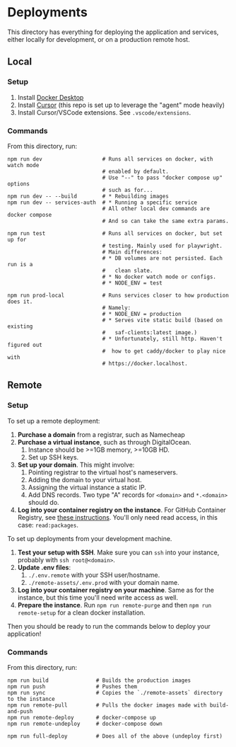 # Deployments

This directory has everything for deploying the application and services, either locally for development, or on a production remote host.

## Local

### Setup

1. Install [Docker Desktop](https://www.docker.com/get-started/)
2. Install [Cursor](https://www.cursor.com/) (this repo is set up to leverage the "agent" mode heavily)
3. Install Cursor/VSCode extensions. See `.vscode/extensions`.

### Commands

From this directory, run:

```
npm run dev                   # Runs all services on docker, with watch mode
                              # enabled by default.
                              # Use "--" to pass "docker compose up" options
                              # such as for...
npm run dev -- --build        # * Rebuilding images
npm run dev -- services-auth  # * Running a specific service
                              # All other local dev commands are docker compose
                              # And so can take the same extra params.

npm run test                  # Runs all services on docker, but set up for
                              # testing. Mainly used for playwright.
                              # Main differences:
                              # * DB volumes are not persisted. Each run is a
                              #   clean slate.
                              # * No docker watch mode or configs.
                              # * NODE_ENV = test

npm run prod-local            # Runs services closer to how production does it.
                              # Namely:
                              # * NODE_ENV = production
                              # * Serves vite static build (based on existing
                              #   saf-clients:latest image.)
                              # * Unfortunately, still http. Haven't figured out
                              #  how to get caddy/docker to play nice with
                              # https://docker.localhost.
```

## Remote

### Setup

To set up a remote deployment:

1. **Purchase a domain** from a registrar, such as Namecheap
2. **Purchase a virtual instance**, such as through DigitalOcean.
   1. Instance should be >=1GB memory, >=10GB HD.
   2. Set up SSH keys.
3. **Set up your domain**. This might involve:
   1. Pointing registrar to the virtual host's nameservers.
   2. Adding the domain to your virtual host.
   3. Assigning the virtual instance a static IP.
   4. Add DNS records. Two type "A" records for `<domain>` and `*.<domain>` should do.
4. **Log into your container registry on the instance**. For GitHub Container Registry, see [these instructions](https://docs.github.com/en/packages/working-with-a-github-packages-registry/working-with-the-container-registry#authenticating-with-a-personal-access-token-classic). You'll only need read access, in this case: `read:packages`.

To set up deployments from your development machine.

1. **Test your setup with SSH**. Make sure you can `ssh` into your instance, probably with `ssh root@<domain>`.
2. **Update .env files**:
   1. `./.env.remote` with your SSH user/hostname.
   2. `./remote-assets/.env.prod` with your domain name.
3. **Log into your container registry on your machine**. Same as for the instance, but this time you'll need write access as well.
4. **Prepare the instance**. Run `npm run remote-purge` and then `npm run remote-setup` for a clean docker installation.

Then you should be ready to run the commands below to deploy your application!

### Commands

From this directory, run:

```
npm run build               # Builds the production images
npm run push                # Pushes them
npm run sync                # Copies the `./remote-assets` directory to the instance
npm run remote-pull         # Pulls the docker images made with build-and-push
npm run remote-deploy       # docker-compose up
npm run remote-undeploy     # docker-compose down

npm run full-deploy         # Does all of the above (undeploy first)
```
